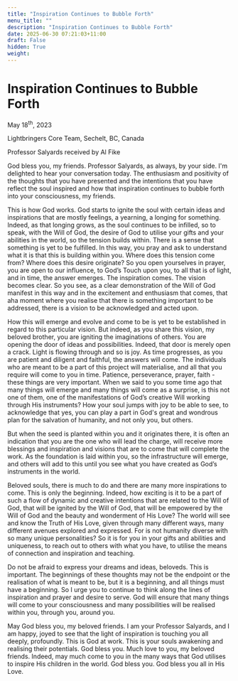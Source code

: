```yaml
---
title: "Inspiration Continues to Bubble Forth"
menu_title: ""
description: "Inspiration Continues to Bubble Forth"
date: 2025-06-30 07:21:03+11:00
draft: False
hidden: True
weight:
---
```

# Inspiration Continues to Bubble Forth

May 18<sup>th</sup>, 2023

Lightbringers Core Team, Sechelt, BC, Canada

Professor Salyards received by Al Fike

God bless you, my friends. Professor Salyards, as always, by your side. I'm delighted to hear your conversation today. The enthusiasm and positivity of the thoughts that you have presented and the intentions that you have reflect the soul inspired and how that inspiration continues to bubble forth into your consciousness, my friends.

This is how God works. God starts to ignite the soul with certain ideas and inspirations that are mostly feelings, a yearning, a longing for something. Indeed, as that longing grows, as the soul continues to be infilled, so to speak, with the Will of God, the desire of God to utilise your gifts and your abilities in the world, so the tension builds within. There is a sense that something is yet to be fulfilled. In this way, you pray and ask to understand what it is that this is building within you. Where does this tension come from? Where does this desire originate? So you open yourselves in prayer, you are open to our influence, to God’s Touch upon you, to all that is of light, and in time, the answer emerges. The inspiration comes. The vision becomes clear. So you see, as a clear demonstration of the Will of God manifest in this way and in the excitement and enthusiasm that comes, that aha moment where you realise that there is something important to be addressed, there is a vision to be acknowledged and acted upon.

How this will emerge and evolve and come to be is yet to be established in regard to this particular vision. But indeed, as you share this vision, my beloved brother, you are igniting the imaginations of others. You are opening the door of ideas and possibilities. Indeed, that door is merely open a crack. Light is flowing through and so is joy. As time progresses, as you are patient and diligent and faithful, the answers will come. The individuals who are meant to be a part of this project will materialise, and all that you require will come to you in time. Patience, perseverance, prayer, faith - these things are very important. When we said to you some time ago that many things will emerge and many things will come as a surprise, is this not one of them, one of the manifestations of God’s creative Will working through His instruments? How your soul jumps with joy to be able to see, to acknowledge that yes, you can play a part in God's great and wondrous plan for the salvation of humanity, and not only you, but others.

But when the seed is planted within you and it originates there, it is often an indication that you are the one who will lead the charge, will receive more blessings and inspiration and visions that are to come that will complete the work. As the foundation is laid within you, so the infrastructure will emerge, and others will add to this until you see what you have created as God’s instruments in the world.

Beloved souls, there is much to do and there are many more inspirations to come. This is only the beginning. Indeed, how exciting is it to be a part of such a flow of dynamic and creative intentions that are related to the Will of God, that will be ignited by the Will of God, that will be empowered by the Will of God and the beauty and wonderment of His Love? The world will see and know the Truth of His Love, given through many different ways, many different avenues explored and expressed. For is not humanity diverse with so many unique personalities? So it is for you in your gifts and abilities and uniqueness, to reach out to others with what you have, to utilise the means of connection and inspiration and teaching.

Do not be afraid to express your dreams and ideas, beloveds. This is important. The beginnings of these thoughts may not be the endpoint or the realisation of what is meant to be, but it is a beginning, and all things must have a beginning. So I urge you to continue to think along the lines of inspiration and prayer and desire to serve. God will ensure that many things will come to your consciousness and many possibilities will be realised within you, through you, around you.

May God bless you, my beloved friends. I am your Professor Salyards, and I am happy, joyed to see that the light of inspiration is touching you all deeply, profoundly. This is God at work. This is your souls awakening and realising their potentials. God bless you. Much love to you, my beloved friends. Indeed, may much come to you in the many ways that God utilises to inspire His children in the world. God bless you. God bless you all in His Love.
